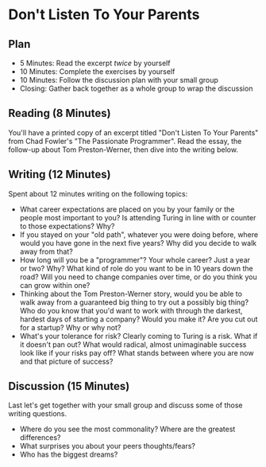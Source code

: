# Don't Listen To Your Parents

## Plan

* 5 Minutes: Read the excerpt *twice* by yourself
* 10 Minutes: Complete the exercises by yourself
* 10 Minutes: Follow the discussion plan with your small group
* Closing: Gather back together as a whole group to wrap the discussion

## Reading (8 Minutes)

You'll have a printed copy of an excerpt titled "Don't Listen To Your Parents" from Chad Fowler's "The Passionate Programmer". Read the essay, the follow-up about Tom Preston-Werner, then dive into the writing below.

## Writing (12 Minutes)

Spent about 12 minutes writing on the following topics:

* What career expectations are placed on you by your family or the people most important to you? Is attending Turing in line with or counter to those expectations? Why?
* If you stayed on your "old path", whatever you were doing before, where would you have gone in the next five years? Why did you decide to walk away from that?
* How long will you be a "programmer"? Your whole career? Just a year or two? Why? What kind of role do you want to be in 10 years down the road? Will you need to change companies over time, or do you think you can grow within one?
* Thinking about the Tom Preston-Werner story, would you be able to walk away from a guaranteed big thing to try out a possibly big thing? Who do you know that you'd want to work with through the darkest, hardest days of starting a company? Would you make it? Are you cut out for a startup? Why or why not?
* What's your tolerance for risk? Clearly coming to Turing is a risk. What if it doesn't pan out? What would radical, almost unimaginable success look like if your risks pay off? What stands between where you are now and that picture of success?

## Discussion (15 Minutes)

Last let's get together with your small group and discuss some of those writing questions.

* Where do you see the most commonality? Where are the greatest differences?
* What surprises you about your peers thoughts/fears?
* Who has the biggest dreams?
